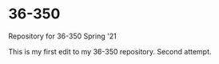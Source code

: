 # 36-350
Repository for 36-350 Spring '21

This is my first edit to my 36-350 repository.
Second attempt.
